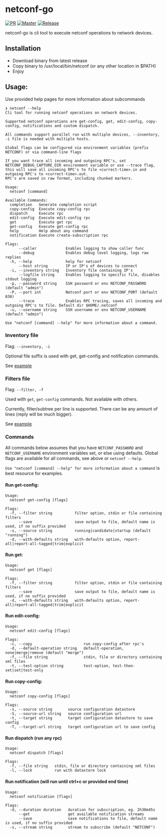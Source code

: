 # netconf-go

[![PR](https://github.devcloud.elisa.fi/NetOps/netconf-go/workflows/Pull%20Request/badge.svg)](https://github.devcloud.elisa.fi/NetOps/netconf-go/actions/workflows/pr.yaml)
[![Master](https://github.devcloud.elisa.fi/NetOps/netconf-go/workflows/Master/badge.svg)](https://github.devcloud.elisa.fi/NetOps/netconf-go/actions/workflows/master.yaml)
[![Release](https://github.devcloud.elisa.fi/NetOps/netconf-go/workflows/Release/badge.svg)](https://github.devcloud.elisa.fi/NetOps/netconf-go/actions/workflows/release.yaml)

netconf-go is cli tool to execute netconf operations to network devices.

## Installation

- Download binary from latest release
- Copy binary to /usr/local/bin/netconf (or any other location in $PATH)
- Enjoy

## Usage:

Use provided help pages for more information about subcommands
```
❯ netconf --help
Cli tool for running netconf operations on network devices.

Supported netconf operations are get-config, get, edit-config, copy-config, notifications and custom dispatch.

All commands support parallel run with multiple devices, --inventory, -i file is needed with multiple hosts.

Global flags can be configured via environment variables (prefix NETCONF) or via command-line flags

If you want trace all incoming and outgoing RPC's, set NETCONF_DEBUG_CAPTURE_DIR environment variable or use --trace flag,
this will save all incoming RPC's to file <currect-time>.in and outgoing RPC's to <currect-time>.out.
RPC's are saved in raw format, including chunked markers.

Usage:
  netconf [command]

Available Commands:
  completion   Generate completion script
  copy-config  Execute copy-config rpc
  dispatch     Execute rpc
  edit-config  Execute edit-config rpc
  get          Execute get rpc
  get-config   Execute get-config rpc
  help         Help about any command
  notification Execute create-subscription rpc

Flags:
      --caller             Enables logging to show caller func
      --debug              Enables debug level logging, logs raw replies
  -h, --help               help for netconf
      --host string        IP or IP's of devices to connect
  -i, --inventory string   Inventory file containing IP's
      --logfile string     Enables logging to specific file, disables stdout logging
  -p, --password string    SSH password or env NETCONF_PASSWORD (default "admin")
  -P, --port int           Netconf port or env NETCONF_PORT (default 830)
      --trace              Enables RPC tracing, saves all incoming and outgoing RPC's to file. Default dir $HOME/.netconf
  -u, --username string    SSH username or env NETCONF_USERNAME (default "admin")

Use "netconf [command] --help" for more information about a command.
```
### Inventory file
Flag: `--inventory, -i`

Optional file suffix is used with get, get-config and notification commands. 

See [example](examples/hosts.ini)

### Filters file
Flag: `--filter, -f`

Used with `get`, `get-config` commands. Not available with others.

Currently, filter/subtree per line is supported. There can be any amount of lines (reply will be much bigger).

See [example](examples/filters.xml)

### Commands
All commands below assumes that you have `NETCONF_PASSWORD` and `NETCONF_USERNAME` environment variables set, or else using defaults.
Global flags are available for all commands, see above or `netconf --help`.

`Use "netconf [command] --help" for more information about a command` is best resource for examples.

#### Run get-config:
```
Usage:
  netconf get-config [flags]

Flags:
  -f, --filter string          filter option, stdin or file containing filters
      --save                   save output to file, default name is used, if no suffix provided
  -s, --source string          running|candidate|startup (default "running")
  -d, --with-defaults string   with-defaults option, report-all|report-all-tagged|trim|explicit
```

#### Run get:
```
Usage:
  netconf get [flags]

Flags:
  -f, --filter string          filter option, stdin or file containing filters
      --save                   save output to file, default name is used, if no suffix provided
  -d, --with-defaults string   with-defaults option, report-all|report-all-tagged|trim|explicit
```

#### Run edit-config:
```
Usage:
  netconf edit-config [flags]

Flags:
  -c, --copy                       run copy-config after rpc's
  -d, --default-operation string   default-operation, none|merge|remove (default "merge")
  -f, --file string                stdin, file or directory containing xml files
  -t, --test-option string         test-option, test-then-set|set|test-only
```

#### Run copy-config:
```
Usage:
  netconf copy-config [flags]

Flags:
  -s, --source string       source configuration datastore
  -S, --source-url string   source configuration url
  -t, --target string       target configuration datastore to save config
  -T, --target-url string   target configuration url to save config
```

#### Run dispatch (run any rpc)
```
Usage:
  netconf dispatch [flags]

Flags:
  -f, --file string   stdin, file or directory containing xml files
  -l, --lock          run with datastore lock
```

#### Run notification (will run until ctrl+c or provided end time)
```
Usage:
  netconf notification [flags]

Flags:
  -d, --duration duration   duration for subscription, eg. 2h30m45s
      --get                 get available notification streams
      --save                save notifications to file, default name is used, if no suffix provided
  -s, --stream string       stream to subscribe (default "NETCONF")
```
